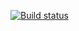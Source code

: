 [![Build status](https://ci.appveyor.com/api/projects/status/7kewtqi1t5249bo9?svg=true)](https://ci.appveyor.com/project/Deodand/3-in-a-row-game)
